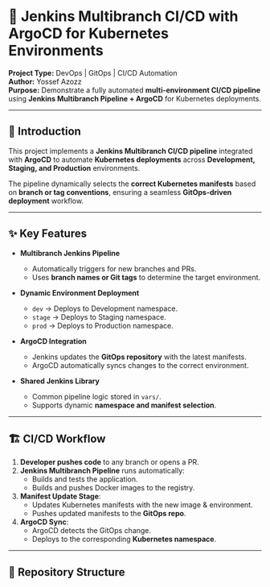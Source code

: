 # 🚀 Jenkins Multibranch CI/CD with ArgoCD for Kubernetes Environments

**Project Type:** DevOps | GitOps | CI/CD Automation  
**Author:** Yossef Azozz  
**Purpose:** Demonstrate a fully automated **multi-environment CI/CD pipeline** using **Jenkins Multibranch Pipeline + ArgoCD** for Kubernetes deployments.

---

## 📖 Introduction

This project implements a **Jenkins Multibranch CI/CD pipeline** integrated with **ArgoCD** to automate **Kubernetes deployments** across **Development, Staging, and Production** environments.

The pipeline dynamically selects the **correct Kubernetes manifests** based on **branch or tag conventions**, ensuring a seamless **GitOps-driven deployment** workflow.

---

## ✨ Key Features

- **Multibranch Jenkins Pipeline**
  - Automatically triggers for new branches and PRs.
  - Uses **branch names or Git tags** to determine the target environment.

- **Dynamic Environment Deployment**
  - `dev` → Deploys to Development namespace.
  - `stage` → Deploys to Staging namespace.
  - `prod` → Deploys to Production namespace.

- **ArgoCD Integration**
  - Jenkins updates the **GitOps repository** with the latest manifests.
  - ArgoCD automatically syncs changes to the correct environment.

- **Shared Jenkins Library**
  - Common pipeline logic stored in `vars/`.
  - Supports dynamic **namespace and manifest selection**.

---

## 🏗️ CI/CD Workflow

1. **Developer pushes code** to any branch or opens a PR.
2. **Jenkins Multibranch Pipeline** runs automatically:
   - Builds and tests the application.
   - Builds and pushes Docker images to the registry.
3. **Manifest Update Stage**:
   - Updates Kubernetes manifests with the new image & environment.
   - Pushes updated manifests to the **GitOps repo**.
4. **ArgoCD Sync**:
   - ArgoCD detects the GitOps change.
   - Deploys to the corresponding **Kubernetes namespace**.

---

## 📂 Repository Structure

